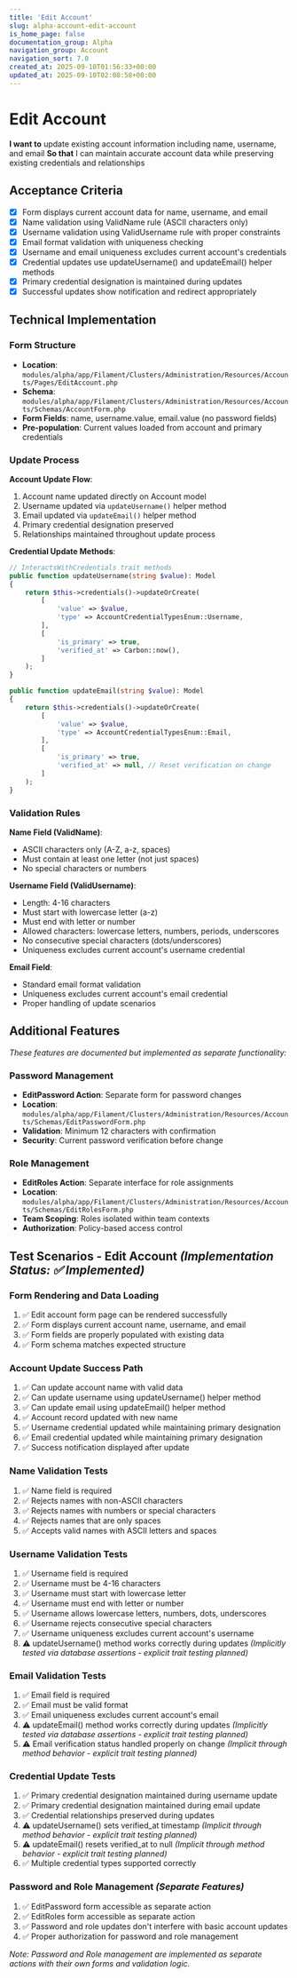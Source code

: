 ```yaml
---
title: 'Edit Account'
slug: alpha-account-edit-account
is_home_page: false
documentation_group: Alpha
navigation_group: Account
navigation_sort: 7.0
created_at: 2025-09-10T01:56:33+00:00
updated_at: 2025-09-10T02:08:58+00:00
---
```

# Edit Account

**I want to** update existing account information including name, username, and email
**So that** I can maintain accurate account data while preserving existing credentials and relationships

## Acceptance Criteria

- [x] Form displays current account data for name, username, and email
- [x] Name validation using ValidName rule (ASCII characters only)
- [x] Username validation using ValidUsername rule with proper constraints
- [x] Email format validation with uniqueness checking
- [x] Username and email uniqueness excludes current account's credentials
- [x] Credential updates use updateUsername() and updateEmail() helper methods
- [x] Primary credential designation is maintained during updates
- [x] Successful updates show notification and redirect appropriately

## Technical Implementation

### Form Structure
- **Location**: `modules/alpha/app/Filament/Clusters/Administration/Resources/Accounts/Pages/EditAccount.php`
- **Schema**: `modules/alpha/app/Filament/Clusters/Administration/Resources/Accounts/Schemas/AccountForm.php`
- **Form Fields**: name, username.value, email.value (no password fields)
- **Pre-population**: Current values loaded from account and primary credentials

### Update Process

**Account Update Flow**:
1. Account name updated directly on Account model
2. Username updated via `updateUsername()` helper method
3. Email updated via `updateEmail()` helper method
4. Primary credential designation preserved
5. Relationships maintained throughout update process

**Credential Update Methods**:
```php
// InteractsWithCredentials trait methods
public function updateUsername(string $value): Model
{
    return $this->credentials()->updateOrCreate(
        [
            'value' => $value,
            'type' => AccountCredentialTypesEnum::Username,
        ],
        [
            'is_primary' => true,
            'verified_at' => Carbon::now(),
        ]
    );
}

public function updateEmail(string $value): Model
{
    return $this->credentials()->updateOrCreate(
        [
            'value' => $value,
            'type' => AccountCredentialTypesEnum::Email,
        ],
        [
            'is_primary' => true,
            'verified_at' => null, // Reset verification on change
        ]
    );
}
```

### Validation Rules

**Name Field (ValidName)**:
- ASCII characters only (A-Z, a-z, spaces)
- Must contain at least one letter (not just spaces)
- No special characters or numbers

**Username Field (ValidUsername)**:
- Length: 4-16 characters
- Must start with lowercase letter (a-z)
- Must end with letter or number
- Allowed characters: lowercase letters, numbers, periods, underscores
- No consecutive special characters (dots/underscores)
- Uniqueness excludes current account's username credential

**Email Field**:
- Standard email format validation
- Uniqueness excludes current account's email credential
- Proper handling of update scenarios

## Additional Features

*These features are documented but implemented as separate functionality:*

### Password Management
- **EditPassword Action**: Separate form for password changes
- **Location**: `modules/alpha/app/Filament/Clusters/Administration/Resources/Accounts/Schemas/EditPasswordForm.php`
- **Validation**: Minimum 12 characters with confirmation
- **Security**: Current password verification before change

### Role Management
- **EditRoles Action**: Separate interface for role assignments
- **Location**: `modules/alpha/app/Filament/Clusters/Administration/Resources/Accounts/Schemas/EditRolesForm.php`
- **Team Scoping**: Roles isolated within team contexts
- **Authorization**: Policy-based access control

## Test Scenarios - Edit Account *(Implementation Status: ✅ Implemented)*

### Form Rendering and Data Loading
1. ✅ Edit account form page can be rendered successfully
2. ✅ Form displays current account name, username, and email
3. ✅ Form fields are properly populated with existing data
4. ✅ Form schema matches expected structure

### Account Update Success Path
1. ✅ Can update account name with valid data
2. ✅ Can update username using updateUsername() helper method
3. ✅ Can update email using updateEmail() helper method
4. ✅ Account record updated with new name
5. ✅ Username credential updated while maintaining primary designation
6. ✅ Email credential updated while maintaining primary designation
7. ✅ Success notification displayed after update

### Name Validation Tests
1. ✅ Name field is required
2. ✅ Rejects names with non-ASCII characters
3. ✅ Rejects names with numbers or special characters
4. ✅ Rejects names that are only spaces
5. ✅ Accepts valid names with ASCII letters and spaces

### Username Validation Tests
1. ✅ Username field is required
2. ✅ Username must be 4-16 characters
3. ✅ Username must start with lowercase letter
4. ✅ Username must end with letter or number
5. ✅ Username allows lowercase letters, numbers, dots, underscores
6. ✅ Username rejects consecutive special characters
7. ✅ Username uniqueness excludes current account's username
8. ⚠️ updateUsername() method works correctly during updates *(Implicitly tested via database assertions - explicit trait testing planned)*

### Email Validation Tests
1. ✅ Email field is required
2. ✅ Email must be valid format
3. ✅ Email uniqueness excludes current account's email
4. ⚠️ updateEmail() method works correctly during updates *(Implicitly tested via database assertions - explicit trait testing planned)*
5. ⚠️ Email verification status handled properly on change *(Implicit through method behavior - explicit trait testing planned)*

### Credential Update Tests
1. ✅ Primary credential designation maintained during username update
2. ✅ Primary credential designation maintained during email update
3. ✅ Credential relationships preserved during updates
4. ⚠️ updateUsername() sets verified_at timestamp *(Implicit through method behavior - explicit trait testing planned)*
5. ⚠️ updateEmail() resets verified_at to null *(Implicit through method behavior - explicit trait testing planned)*
6. ✅ Multiple credential types supported correctly

### Password and Role Management *(Separate Features)*
1. ✅ EditPassword form accessible as separate action
2. ✅ EditRoles form accessible as separate action
3. ✅ Password and role updates don't interfere with basic account updates
4. ✅ Proper authorization for password and role management

*Note: Password and Role management are implemented as separate actions with their own forms and validation logic.*